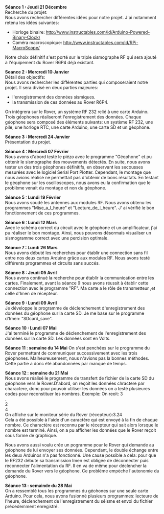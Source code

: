 
**Séance 1 : Jeudi 21 Décembre**  
Recherche du projet:  
Nous avons rechercher différentes idées pour notre projet. J'ai notamment retenu les idées suivantes:
- Horloge binaire: http://www.instructables.com/id/Arduino-Powered-Binary-Clock/ 
- Caméra macroscopique: http://www.instructables.com/id/RPi-MacroScope/   
  
Notre choix définitif s'est porté sur le triple sismographe RF qui sera ajouté à l'équipement du Rover R6P4 déjà existant.


**Seance 2 : Mercredi 10 Janvier**   
Détail des objectifs:  
Nous avons rechercher les différentes parties qui composeraient notre projet. Il sera divisé en deux parties majeures:
- l'enregistrement des données sismiques.
- la transmission de ces données au Rover R6P4.  
  
On intégrera sur le Rover, un système RF 232 relié à une carte Arduino. Trois géophones réaliseront l'enregistrement des données.
Chaque géophone sera composé des éléments suivants: un système RF 232, une pile, une horloge RTC, une carte Arduino, une carte SD et un géophone.

**Séance 3 : Mercredi 24 Janvier**  
Présentation du projet.

**Séance 4 : Mercredi 07 Février**  
Nous avons d'abord testé le piézo avec le programme "Géophone" et pu obtenir le sismographe des mouvements détectés. En suite, nous avons tester un des trois géophones définitifs, en observant les secousses mesurées avec le logiciel Serial Port  Plotter. Cependant, le montage que nous avions réalisé ne permettait pas d'obtenir de bons résultats. En testant le géophone sur les oscilloscopes, nous avons eu la confirmation que le problème venait du montage et non du géophone.

**Séance 5 : Lundi 19 Février**  
Nous avons soudé les antennes aux modules RF. Nous avons obtenu les programmes "Mise_a_l_heure" et "Lecture_de_l_heure". J' ai vérifié le bon fonctionnement de ces programmes.

**Séance 6 : Lundi 12 Mars**  
Avec le schéma correct du circuit avec le géophone et un amplificateur, j'ai pu réaliser le bon montage. Ainsi, nous pouvons désormais visualiser un sismogramme correct avec une percision optimale.
  
**Séance 7 : Lundi 26 Mars**  
Nous avons débuté les recherches pour établir une connection sans fil entre nos deux cartes Arduino grâce aux modules RF. Nous avons testé différents programmes et circuits sans succés.
  
**Séance 8 : Jeudi 05 Avril**  
Nous avons continué la recherche pour établir la communication entre les cartes. Finalement, avant la séance 9 nous avons réussit à établir cette connection avec le programme "RF". Ma carte a le rôle de transmetteur ,et celle d'Imen de récepteur.
  
**Séance 9 : Lundi 09 Avril**  
Je développe le programme de déclenchement d'enregistrement des données du géophone sur la carte SD. Je me base sur le programme d'Imen: "SDcard_save".

**Séance 10 : Lundi 07 Mai**  
J'ai terminé le programme de déclenchement de l'enregistrement des données sur la carte SD. Les données sont en Volts.

**Séance 11 : semaine du 14 Mai**
On s'est penchées sur le programme du Rover permettant de communiquer successivement avec les trois géophones. Malheureusement, nous n'avions pas la bonnes méthodes. Cette partie a donc été abandonnées par manque de temps. 

**Séance 12 : semaine du 21 Mai**  
Nous avons réalisé le programme de transfert de fichier de la carte SD du géophone vers le Rover.D'abord, on reçoit les données chractere par charactere, donc pour pouvoir utiliser les données on a testé plusieures codes pour reconstituer les nombres. Exemple: On reoit: 
3  
.  
2  
4  
On affiche sur le moniteur série du Rover (récepteur):3.24  
Cela a été possible à l'aide d'un caractère qui est envoyé à la fin de chaque nombre. Ce charactère est reconnu par le récepteur qui sait alors lorsque le nombre est terminé.
Ainsi, on a pu afficher les données que le Rover reçoit sous forme de graphique.
  
Nous avons aussi voulu crée un pogramme pour le Rover qui demande au géophone de lui envoyer ses données. Cependant, le double échange entre les deux Arduinos n'a pas fonctionné. Une cause possible a cela: pour que le RF232 débute sa transmission Imen est obligée de déconnecter puis reconnecter l'alimentation du RF. Il en va de même pour déclencher la demande du Rover vers le géophone. Ce problème empèche l'autonomie du géophone.
  
**Séance 13 : semainde du 28 Mai**  
On a ressemblé tous les programmes du géohones sur une seule carte Arduino. Pour cela, nous avons fusionné plusieurs programmes: lecteure de l'heure, déclenchement de l'enregistrement du séisme et envoi du fichier précedemment enregistré.

